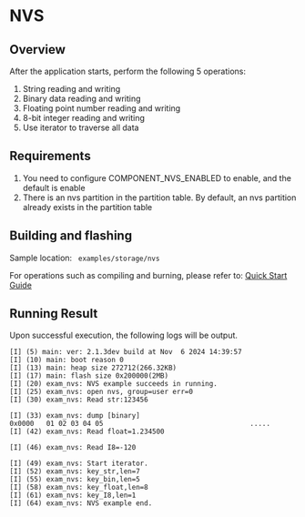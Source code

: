 # NVS

## Overview

After the application starts, perform the following 5 operations:
1. String reading and writing
2. Binary data reading and writing
3. Floating point number reading and writing
4. 8-bit integer reading and writing
5. Use iterator to traverse all data

## Requirements

1. You need to configure COMPONENT_NVS_ENABLED to enable, and the default is enable
2. There is an nvs partition in the partition table. By default, an nvs partition already exists in the partition table

## Building and flashing

Sample location: ` examples/storage/nvs`

For operations such as compiling and burning, please refer to: [Quick Start Guide](https://doc.winnermicro.net/w800/en/latest/get_started/index.html)

## Running Result

Upon successful execution, the following logs will be output.

```
[I] (5) main: ver: 2.1.3dev build at Nov  6 2024 14:39:57
[I] (10) main: boot reason 0
[I] (13) main: heap size 272712(266.32KB)
[I] (17) main: flash size 0x200000(2MB)
[I] (20) exam_nvs: NVS example succeeds in running.
[I] (25) exam_nvs: open nvs, group=user err=0
[I] (30) exam_nvs: Read str:123456

[I] (33) exam_nvs: dump [binary]
0x0000   01 02 03 04 05                                    .....
[I] (42) exam_nvs: Read float=1.234500

[I] (46) exam_nvs: Read I8=-120

[I] (49) exam_nvs: Start iterator.
[I] (52) exam_nvs: key_str,len=7
[I] (55) exam_nvs: key_bin,len=5
[I] (58) exam_nvs: key_float,len=8
[I] (61) exam_nvs: key_I8,len=1
[I] (64) exam_nvs: NVS example end.

```
